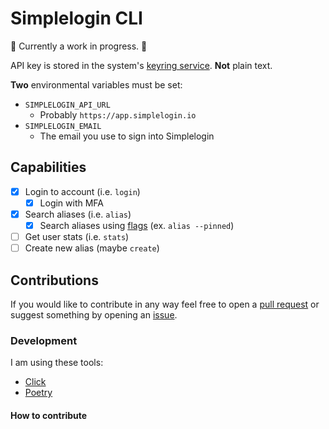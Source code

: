 # Simplelogin CLI

:construction: Currently a work in progress. :construction:

API key is stored in the system's [keyring service](https://pypi.org/project/keyring/). **Not** plain text.

**Two** environmental variables must be set:

- `SIMPLELOGIN_API_URL`
  - Probably `https://app.simplelogin.io`
- `SIMPLELOGIN_EMAIL`
  - The email you use to sign into Simplelogin

## Capabilities

- [x] Login to account (i.e. `login`)
  - [x] Login with MFA
- [x] Search aliases (i.e. `alias`)
  - [x] Search aliases using [flags](https://github.com/simple-login/app/blob/master/docs/api.md#get-apiv2aliases) (ex. `alias --pinned`)
- [ ] Get user stats (i.e. `stats`)
- [ ] Create new alias (maybe `create`)

## Contributions

If you would like to contribute in any way feel free to open a [pull request](https://github.com/joedemcher/simplelogin-cli/pulls) or suggest something by opening an [issue](https://github.com/joedemcher/simplelogin-cli/issues).

### Development

I am using these tools:

- [Click](https://click.palletsprojects.com/en/8.1.x/)
- [Poetry](https://python-poetry.org/)

#### How to contribute
